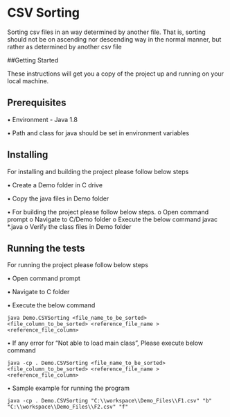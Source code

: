 # CSV Sorting

Sorting csv files in an way determined by another file. That is, sorting should not be on ascending nor descending way in the normal manner, but rather as determined by another csv file

##Getting Started

These instructions will get you a copy of the project up and running on your local machine. 

## Prerequisites
•	Environment - Java 1.8

•	Path and class for java should be set in environment variables

## Installing

For installing and building the project please follow below steps

•	Create a Demo folder in C drive

•	Copy the java files in Demo folder

•	For building the project please follow below steps.
  o Open command prompt
  o	Navigate to C/Demo folder
  o	Execute the below command
      javac *.java 
  o	Verify the class files in Demo folder

## Running the tests

For running the project please follow below steps

•	Open command prompt

•	Navigate to C folder

•	Execute the below command

    java Demo.CSVSorting <file_name_to_be_sorted> <file_column_to_be_sorted> <reference_file_name > <reference_file_column>

•	If any error for “Not able to load main class”, Please execute below command

    java -cp . Demo.CSVSorting <file_name_to_be_sorted> <file_column_to_be_sorted> <reference_file_name > <reference_file_column>

•	Sample example for running the program

    java -cp . Demo.CSVSorting "C:\\workspace\\Demo_Files\\F1.csv" "b" "C:\\workspace\\Demo_Files\\F2.csv" "f"
